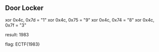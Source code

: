 ## Door Locker

xor 0x4c, 0x7d = "1"
xor 0x4c, 0x75 = "9"
xor 0x4c, 0x74 = "8"
xor 0x4c, 0x7f = "3"

result: 1983

flag: ECTF{1983}

